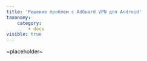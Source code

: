 ```yaml
---
title: 'Решение проблем с AdGuard VPN для Android'
taxonomy:
    category:
        - docs
visible: true
---
```


~placeholder~